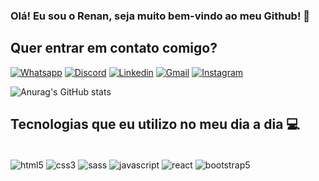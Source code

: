 ### Olá! Eu sou o Renan, seja muito bem-vindo ao meu Github! 🙂

## Quer entrar em contato comigo?

[![Whatsapp](https://img.shields.io/badge/WhatsApp-25D366?style=for-the-badge&logo=whatsapp&logoColor=white)](wa.me/5519993722970)
[![Discord](https://img.shields.io/badge/Discord-7289DA?style=for-the-badge&logo=discord&logoColor=white)](discordapp.com/users/5425)
[![Linkedin](https://img.shields.io/badge/LinkedIn-0077B5?style=for-the-badge&logo=linkedin&logoColor=white)](https://www.linkedin.com/in/renan-favero-405754218/)
[![Gmail](https://img.shields.io/badge/Gmail-D14836?style=for-the-badge&logo=gmail&logoColor=white)](https://criarmeulink.com.br/u/1650816912)
[![Instagram](https://img.shields.io/badge/Instagram-E4405F?style=for-the-badge&logo=instagram&logoColor=white)](https://www.instagram.com/renanf4vero/)

![Anurag's GitHub stats](https://github-readme-stats.vercel.app/api?username=renanfaver0&show_icons=true&theme=merko)

## Tecnologias que eu utilizo no meu dia a dia 💻

<div style="display: inline_block"><br/>
    <img align="center" alt="html5" src="https://img.shields.io/badge/HTML5-E34F26?style=for-the-badge&logo=html5&logoColor=white" />
    <img align="center" alt="css3" src="https://img.shields.io/badge/CSS3-1572B6?style=for-the-badge&logo=css3&logoColor=white" />
    <img align="center" alt="sass" src="https://img.shields.io/badge/Sass-CC6699?style=for-the-badge&logo=sass&logoColor=white" />
    <img align="center" alt="javascript" src="https://img.shields.io/badge/JavaScript-F7DF1E?style=for-the-badge&logo=javascript&logoColor=black" />
    <img align="center" alt="react" src="https://img.shields.io/badge/React-20232A?style=for-the-badge&logo=react&logoColor=61DAFB" />
    <img align="center" alt="bootstrap5" src="https://img.shields.io/badge/Bootstrap-563D7C?style=for-the-badge&logo=bootstrap&logoColor=white" />
</div>
